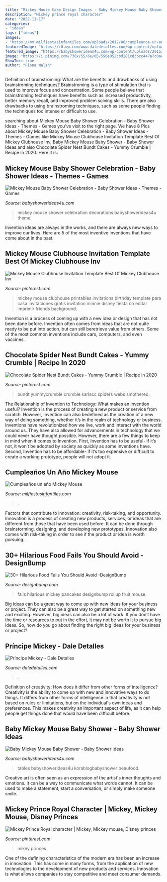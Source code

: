 ```yaml
---
title: "Mickey Mouse Cake Design Images - Baby Mickey Mouse Baby Shower"
description: "Mickey prince royal character"
date: "2022-11-17"
categories:
- "ideas"
tags: ["ideas"]
images:
- "https://mm.milfiestasinfantiles.com/uploads/2012/06/cumpleanos-un-ano-mickey-mouse-lacasitos.jpg"
featuredImage: "https://i0.wp.com/www.daledetalles.com/wp-content/uploads/2016/06/14-6.jpg?resize=550%2C978"
featured_image: "https://babyshowerideas4u.com/wp-content/uploads/2015/10/Baby-Mickey-Mouse-Baby-Shower-dessert-table-ideas.jpg"
image: "https://i.pinimg.com/736x/55/6e/05/556e052cbd281cd3bcc447a7c0ae518a.jpg"
ShowToc: true
author: "Fiona Walsh"
---
```



Definition of brainstroming: What are the benefits and drawbacks of using brainstroming techniques?
Brainstroming is a type of stimulation that is used to improve focus and concentration. Some people believe that brainstroming techniques have benefits such as increased productivity, better memory recall, and improved problem solving skills. There are also drawbacks to using brainstroming techniques, such as some people finding the techniques too intense or difficult to use.

	

		
searching about Mickey Mouse Baby Shower Celebration - Baby Shower Ideas - Themes - Games you've visit to the right page. We have 8 Pics about Mickey Mouse Baby Shower Celebration - Baby Shower Ideas - Themes - Games like Mickey Mouse Clubhouse Invitation Template Best Of Mickey Clubhouse Inv, Baby Mickey Mouse Baby Shower - Baby Shower Ideas and also Chocolate Spider Nest Bundt Cakes - Yummy Crumble | Recipe in 2020. Here it is:
		
    
## Mickey Mouse Baby Shower Celebration - Baby Shower Ideas - Themes - Games

<img loading=lazy src="https://babyshowerideas4u.com/wp-content/uploads/2019/04/Mickey-Mouse-Baby-Shower-Celebration-Decorations.jpg" onerror="this.onerror=null;this.src='https://tse3.mm.bing.net/th?id=OIP.qABxfKYW1UmaStEE12vyMAHaK-&amp;pid=15.1';" alt="Mickey Mouse Baby Shower Celebration - Baby Shower Ideas - Themes - Games">

_Source: babyshowerideas4u.com_

>mickey mouse shower celebration decorations babyshowerideas4u theme. 

	

Invention ideas are always in the works, and there are always new ways to improve our lives. Here are 5 of the most inventive inventions that have come about in the past.

    
## Mickey Mouse Clubhouse Invitation Template Best Of Mickey Clubhouse Inv

<img loading=lazy src="https://i.pinimg.com/736x/29/d0/f7/29d0f79f38204bb838202abce0d1c3cf.jpg" onerror="this.onerror=null;this.src='https://tse1.mm.bing.net/th?id=OIP.8I5ItC2AL54EpzfLbMjeEQHaJ3&amp;pid=15.1';" alt="Mickey Mouse Clubhouse Invitation Template Best Of Mickey Clubhouse Inv">

_Source: pinterest.com_

>mickey mouse clubhouse printables invitations birthday template para casa invitaciones gratis invitation minnie disney fiesta oh editar imprimir friends background. 

	

Invention is a process of coming up with a new idea or design that has not been done before. Invention often comes from ideas that are not quite ready to be put into action, but can still beretrieve value from others. Some of the most common inventions include cars, computers, and even vaccines.

    
## Chocolate Spider Nest Bundt Cakes - Yummy Crumble | Recipe In 2020

<img loading=lazy src="https://i.pinimg.com/736x/55/6e/05/556e052cbd281cd3bcc447a7c0ae518a.jpg" onerror="this.onerror=null;this.src='https://tse4.mm.bing.net/th?id=OIP.ZywHjwf6h1Wfmwu6azM1RQHaLH&amp;pid=15.1';" alt="Chocolate Spider Nest Bundt Cakes - Yummy Crumble | Recipe in 2020">

_Source: pinterest.com_

>bundt yummycrumble crumble sarlacc spiders webs smothered. 

	

The Relationship of Invention to Technology: What makes an invention useful?
Invention is the process of creating a new product or service from scratch. However, Invention can also bedefined as the creation of a new way of doing something, whether it’s in the realm of technology or business. Inventions have revolutionized how we live, work and interact with the world around us. They have also allowed for advancements in technology that we could never have thought possible. 
However, there are a few things to keep in mind when it comes to Invention. First, Invention has to be useful- if it’s not, it won’t be adopted by society as quickly as some inventions have. Second, Invention has to be affordable- if it’s too expensive or difficult to create a working prototype, people will not adopt it.

    
## Cumpleaños Un Año Mickey Mouse

<img loading=lazy src="https://mm.milfiestasinfantiles.com/uploads/2012/06/cumpleanos-un-ano-mickey-mouse-lacasitos.jpg" onerror="this.onerror=null;this.src='https://tse1.mm.bing.net/th?id=OIP.UOE9n7m0mnLeDzN4NMU7DAHaGF&amp;pid=15.1';" alt="Cumpleaños un año Mickey Mouse">

_Source: milfiestasinfantiles.com_

>. 

	

Factors that contribute to innovation: creativity, risk-taking, and opportunity.
Innovation is a process of creating new products, services, or ideas that are different from those that have been used before. It can be done through brainstorming, designing, and developing new prototypes. Innovation also comes with risk-taking in order to see if the product or idea is worth pursuing.

    
## 30+ Hilarious Food Fails You Should Avoid -DesignBump

<img loading=lazy src="https://designbump.com/wp-content/uploads/2014/05/food-fails-023.jpg" onerror="this.onerror=null;this.src='https://tse3.mm.bing.net/th?id=OIP.LVtsHc7LJvkV-e_SNTYVjgHaMR&amp;pid=15.1';" alt="30+ Hilarious Food Fails You Should Avoid -DesignBump">

_Source: designbump.com_

>fails hilarious mickey pancakes designbump rollup fruit mouse. 

	

Big ideas can be a great way to come up with new ideas for your business or project. They can also be a great way to get started on something new and exciting. However, big ideas can also be a lot of work. If you don’t have the time or resources to put in the effort, it may not be worth it to pursue big ideas. So, how do you go about finding the right big ideas for your business or project?

    
## Príncipe Mickey - Dale Detalles

<img loading=lazy src="https://i0.wp.com/www.daledetalles.com/wp-content/uploads/2016/06/14-6.jpg?resize=550%2C978" onerror="this.onerror=null;this.src='https://tse4.mm.bing.net/th?id=OIP.pUCMxScv_eDjVGpqEyhawQHaNK&amp;pid=15.1';" alt="Príncipe Mickey - Dale Detalles">

_Source: daledetalles.com_

>. 

	

Definition of creativity: How does it differ from other forms of intelligence?
Creativity is the ability to come up with new and innovative ways to do things. It differs from other forms of intelligence in that creativity is not based on rules or limitations, but on the individual's own ideas and preferences. This makes creativity an important aspect of life, as it can help people get things done that would have been difficult before.

    
## Baby Mickey Mouse Baby Shower - Baby Shower Ideas

<img loading=lazy src="https://babyshowerideas4u.com/wp-content/uploads/2015/10/Baby-Mickey-Mouse-Baby-Shower-dessert-table-ideas.jpg" onerror="this.onerror=null;this.src='https://tse2.mm.bing.net/th?id=OIP.lPqTRTsIyzDhx3ez1dAl-wHaJ4&amp;pid=15.1';" alt="Baby Mickey Mouse Baby Shower - Baby Shower Ideas">

_Source: babyshowerideas4u.com_

>tables babyshowerideas4u korablogbabyshower beaufood. 

	

Creative art is often seen as an expression of the artist's inner thoughts and emotions. It can be a way to communicate what words cannot. It can be used to make a statement, start a conversation, or simply make someone smile.

    
## Mickey Prince Royal Character | Mickey, Mickey Mouse, Disney Princes

<img loading=lazy src="https://i.pinimg.com/736x/8a/fc/b1/8afcb1c00ced7d9552ce5ceb372372d4.jpg" onerror="this.onerror=null;this.src='https://tse4.mm.bing.net/th?id=OIP.nFYUui4-fEw4AspHI6PJAgHaJ3&amp;pid=15.1';" alt="Mickey Prince Royal character | Mickey, Mickey mouse, Disney princes">

_Source: pinterest.com_

>mikey princes. 

	

One of the defining characteristics of the modern era has been an increase in innovation. This has come in many forms, from the application of new technologies to the development of new products and services. Innovation is what allows companies to stay competitive and meet consumer demands.

